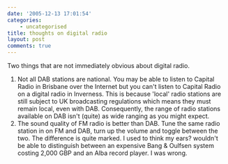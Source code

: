 ```yaml
---
date: '2005-12-13 17:01:54'
categories:
    - uncategorised
title: thoughts on digital radio
layout: post
comments: true
---
```


Two things that are not immediately obvious about digital radio.

1.  Not all DAB stations are national. You may be able to listen to
    Capital Radio in Brisbane over the Internet but you can't listen to
    Capital Radio on a digital radio in Inverness. This is because
    'local' radio stations are still subject to UK broadcasting
    regulations which means they must remain local, even with DAB.
    Consequently, the range of radio stations available on DAB isn't
    (quite) as wide ranging as you might expect.
2.  The sound quality of FM radio is better than DAB. Tune the same
    radio station in on FM and DAB, turn up the volume and toggle
    between the two. The difference is quite marked. I used to think my
    ears? wouldn't be able to distinguish between an expensive Bang &
    Oulfsen system costing 2,000 GBP and an Alba record player. I was
    wrong.

